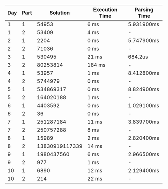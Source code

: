 | Day | Part | Solution | Execution Time | Parsing Time |
| --- | ---- | -------- | ------------- | ------------ |
| 1 | 1 | 54953 | 6 ms | 5.931900ms |
| 1 | 2 | 53409 | 4 ms | - |
| 2 | 1 | 2204 | 0 ms | 5.747900ms |
| 2 | 2 | 71036 | 0 ms | - |
| 3 | 1 | 530495 | 21 ms | 684.2us |
| 3 | 2 | 80253814 | 184 ms | - |
| 4 | 1 | 53957 | 1 ms | 8.412800ms |
| 4 | 2 | 5744979 | 0 ms | - |
| 5 | 1 | 534869317 | 0 ms | 8.824900ms |
| 5 | 2 | 164020188 | 1 ms | - |
| 6 | 1 | 4403592 | 0 ms | 1.029100ms |
| 6 | 2 | 36 | 0 ms | - |
| 7 | 1 | 251287184 | 11 ms | 3.839700ms |
| 7 | 2 | 250757288 | 8 ms | - |
| 8 | 1 | 15989 | 2 ms | 2.820400ms |
| 8 | 2 | 13830919117339 | 14 ms | - |
| 9 | 1 | 1980437560 | 6 ms | 2.966500ms |
| 9 | 2 | 977 | 1 ms | - |
| 10 | 1 | 6890 | 12 ms | 2.129400ms |
| 10 | 2 | 214 | 22 ms | - |

